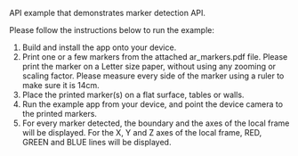 API example that demonstrates marker detection API.

Please follow the instructions below to run the example:
 1. Build and install the app onto your device.
 2. Print one or a few markers from the attached ar_markers.pdf file. Please
    print the marker on a Letter size paper, without using any zooming or scaling
    factor. Please measure every side of the marker using a ruler to make sure
    it is 14cm.
 3. Place the printed marker(s) on a flat surface, tables or walls.
 4. Run the example app from your device, and point the device camera to the
    printed markers.
 5. For every marker detected, the boundary and the axes of the local frame will
    be displayed. For the X, Y and Z axes of the local frame, RED, GREEN and
    BLUE lines will be displayed.
